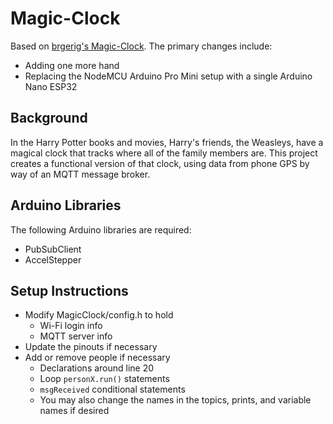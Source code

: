 # Magic-Clock

Based on [brgerig's Magic-Clock](https://github.com/brgerig/Magic-Clock).
The primary changes include:

- Adding one more hand
- Replacing the NodeMCU Arduino Pro Mini setup with a single Arduino Nano ESP32

## Background

In the Harry Potter books and movies, Harry's friends, the Weasleys, have a magical clock that tracks where all of the family members are.
This project creates a functional version of that clock, using data from phone GPS by way of an MQTT message broker.

## Arduino Libraries

The following Arduino libraries are required:

- PubSubClient
- AccelStepper

## Setup Instructions

- Modify MagicClock/config.h to hold
  - Wi-Fi login info
  - MQTT server info
- Update the pinouts if necessary
- Add or remove people if necessary
  - Declarations around line 20
  - Loop `personX.run()` statements
  - `msgReceived` conditional statements
  - You may also change the names in the topics, prints, and variable names if desired
